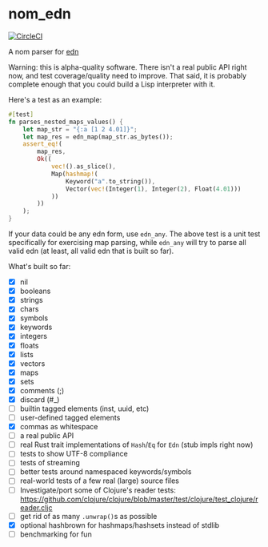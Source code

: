 nom_edn
=======

[![CircleCI](https://circleci.com/gh/ckampfe/nom_edn.svg?style=svg)](https://circleci.com/gh/ckampfe/nom_edn)

A nom parser for [edn](https://github.com/edn-format/edn)

Warning: this is alpha-quality software.
There isn't a real public API right now,
and test coverage/quality need to improve.
That said, it is probably complete enough that you could
build a Lisp interpreter with it.

Here's a test as an example:

```rust
#[test]
fn parses_nested_maps_values() {
    let map_str = "{:a [1 2 4.01]}";
    let map_res = edn_map(map_str.as_bytes());
    assert_eq!(
        map_res,
        Ok((
            vec!().as_slice(),
            Map(hashmap!(
                Keyword("a".to_string()),
                Vector(vec!(Integer(1), Integer(2), Float(4.01)))
            ))
        ))
    );
}
```

If your data could be any edn form, use `edn_any`.
The above test is a unit test specifically for exercising map parsing,
while `edn_any` will try to parse all valid edn (at least, all valid edn that is built so far).

What's built so far:

- [x] nil
- [x] booleans
- [x] strings
- [x] chars
- [x] symbols
- [x] keywords
- [x] integers
- [x] floats
- [x] lists
- [x] vectors
- [x] maps
- [x] sets
- [x] comments (;)
- [x] discard (#_)
- [ ] builtin tagged elements (inst, uuid, etc)
- [ ] user-defined tagged elements
- [x] commas as whitespace
- [ ] a real public API
- [ ] real Rust trait implementations of `Hash`/`Eq` for `Edn` (stub impls right now)
- [ ] tests to show UTF-8 compliance
- [ ] tests of streaming
- [ ] better tests around namespaced keywords/symbols
- [ ] real-world tests of a few real (large) source files
- [ ] Investigate/port some of Clojure's reader tests: https://github.com/clojure/clojure/blob/master/test/clojure/test_clojure/reader.cljc
- [ ] get rid of as many `.unwrap()`s as possible
- [x] optional hashbrown for hashmaps/hashsets instead of stdlib
- [ ] benchmarking for fun
